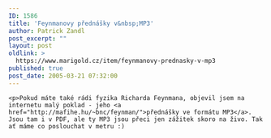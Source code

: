 ```yaml
---
ID: 1586
title: 'Feynmanovy přednášky v&nbsp;MP3'
author: Patrick Zandl
post_excerpt: ""
layout: post
oldlink: >
  https://www.marigold.cz/item/feynmanovy-prednasky-v-mp3
published: true
post_date: 2005-03-21 07:32:00
---
```

	<p>Pokud máte také rádi fyzika Richarda Feynmana, objevil jsem na internetu malý poklad - jeho <a href="http://mafihe.hu/~bnc/feynman/">přednášky ve formátu MP3</a>. Jsou tam i v PDF, ale ty MP3 jsou přeci jen zážitek skoro na živo. Tak ať máme co poslouchat v metru :)
</p>